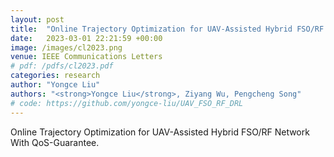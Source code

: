 ```yaml
---
layout: post
title:  "Online Trajectory Optimization for UAV-Assisted Hybrid FSO/RF Network With QoS-Guarantee"
date:   2023-03-01 22:21:59 +00:00
image: /images/cl2023.png
venue: IEEE Communications Letters
# pdf: /pdfs/cl2023.pdf
categories: research
author: "Yongce Liu"
authors: "<strong>Yongce Liu</strong>, Ziyang Wu, Pengcheng Song"
# code: https://github.com/yongce-liu/UAV_FSO_RF_DRL
---
```

Online Trajectory Optimization for UAV-Assisted Hybrid FSO/RF Network With QoS-Guarantee.